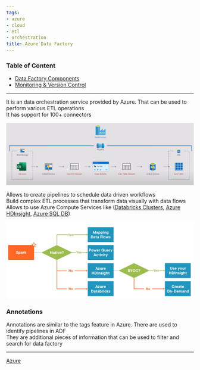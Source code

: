 ```yaml
---
tags:
- azure
- cloud
- etl
- orchestration
title: Azure Data Factory
---
```


### Table of Content

* [Data Factory Components](data-factory-components.md)
* [Monitoring & Version Control](monitoring-and-version-control.md)

---

It is an data orchestration service provided by Azure. That can be used to perform various ETL operations  
It has support for 100+ connectors

![Azure Data Factory|800](../../images/azure-data-factory.png)

Allows to create pipelines to schedule data driven workflows  
Build complex ETL processes that transform data visually with data flows  
Allows to use Azure Compute Services like ([Databricks Clusters](../../../../data-analytics/databricks/databricks-clusters.md), [Azure HDInsight](../../azure-analytics-services/azure-hdinsight.md), [Azure SQL DB](../../azure-datastore-services/azure-sql-db/azure-sql-db.md))

![Data Flow Decision Chart|550](../../images/data-flow-decission-chart.png)

### Annotations

Annotations are similar to the tags feature in Azure. There are used to identify pipelines in ADF  
They are additional pieces of information that can be used to filter and search for data factory

---

[Azure](../../azure.md)